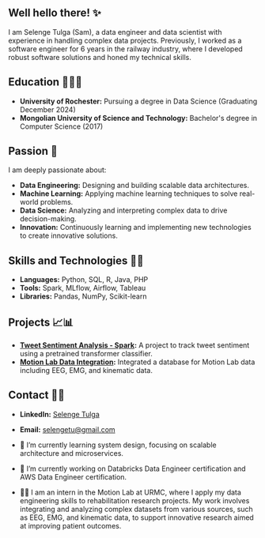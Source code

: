 ## Well hello there! ✨

I am Selenge Tulga (Sam), a data engineer and data scientist with experience in handling complex data projects. Previously, I worked as a software engineer for 6 years in the railway industry, where I developed robust software solutions and honed my technical skills.

## Education 👩🏻‍🔬

- **University of Rochester:** Pursuing a degree in Data Science (Graduating December 2024)
- **Mongolian University of Science and Technology:** Bachelor's degree in Computer Science (2017)

## Passion 🧩

I am deeply passionate about:
- **Data Engineering:** Designing and building scalable data architectures.
- **Machine Learning:** Applying machine learning techniques to solve real-world problems.
- **Data Science:** Analyzing and interpreting complex data to drive decision-making.
- **Innovation:** Continuously learning and implementing new technologies to create innovative solutions.

## Skills and Technologies 🐱‍💻
- **Languages:** Python, SQL, R, Java, PHP
- **Tools:** Spark, MLflow, Airflow, Tableau
- **Libraries:** Pandas, NumPy, Scikit-learn

## Projects 📈📊
- **[Tweet Sentiment Analysis - Spark](https://github.com/selengetu/End-to-end-Sentiment-Data-Project):** A project to track tweet sentiment using a pretrained transformer classifier.
- **[Motion Lab Data Integration](https://github.com/selengetu/Motion-Lab-Data-Integration):** Integrated a database for Motion Lab data including EEG, EMG, and kinematic data.

## Contact 🤙💬
- **LinkedIn:** [Selenge Tulga](https://www.linkedin.com/in/selenge-tulga/)
- **Email:** selengetu@gmail.com

- 🌱 I’m currently learning system design, focusing on scalable architecture and microservices.
- 🔭 I’m currently working on Databricks Data Engineer certification and AWS Data Engineer certification.
- 👩‍💼 I am an intern in the Motion Lab at URMC, where I apply my data engineering skills to rehabilitation research projects. My work involves integrating and analyzing complex datasets from various sources, such as EEG, EMG, and kinematic data, to support innovative research aimed at improving patient outcomes.


<!--
**selengetu/selengetu** is a ✨ _special_ ✨ repository because its `README.md` (this file) appears on your GitHub profile.
![GitHub followers](https://img.shields.io/github/followers/username?style=social)
![LinkedIn](https://img.shields.io/badge/-LinkedIn-blue?style=flat&logo=linkedin&logoColor=white&link=https://www.linkedin.com/in/username/)
Here are some ideas to get you started:

- 🌱 I’m currently learning ...
- 👯 I’m looking to collaborate on ...
- 🤔 I’m looking for help with ...
- 💬 Ask me about ...
- 📫 How to reach me: ...
- 😄 Pronouns: ...
- ⚡ Fun fact: ...
-->
